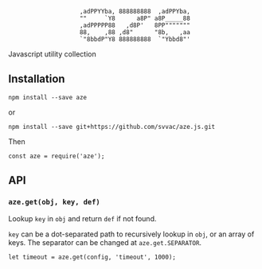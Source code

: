 
                        ,adPPYYba, 888888888  ,adPPYba,
                        ""     `Y8      a8P" a8P_____88
                        ,adPPPPP88   ,d8P'   8PP"""""""
                        88,    ,88 ,d8"      "8b,   ,aa
                        `"8bbdP"Y8 888888888  `"Ybbd8"'

Javascript utility collection

## Installation

    npm install --save aze

or

    npm install --save git+https://github.com/svvac/aze.js.git

Then

    const aze = require('aze');

## API

### ``aze.get(obj, key, def)``
Lookup `key` in `obj` and return `def` if not found.

`key` can be a dot-separated path to recursively lookup in `obj`, or an array of
keys. The separator can be changed at `aze.get.SEPARATOR`.

    let timeout = aze.get(config, 'timeout', 1000);

